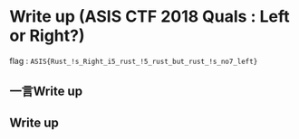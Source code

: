 # Write up (ASIS CTF 2018 Quals : Left or Right?)

flag : `ASIS{Rust_!s_Right_i5_rust_!5_rust_but_rust_!s_no7_left}`

## 一言Write up

## Write up


